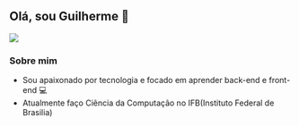 <h2> Olá, sou Guilherme 👋</h2>
<p algin = "left">
  
<a href="https://www.linkedin.com/in/guilherme-aguiarr">
<img src = "https://img.shields.io/badge/-Linkedin-blue?style=flat-square&logo=Linkedin&logoColor=white&link=https://www.linkedin.com/in/guilherme-aguiarr" /></a>



</p>


### Sobre mim
- Sou apaixonado por tecnologia e focado em aprender back-end e front-end 💻</br>
- Atualmente faço Ciência da Computação no IFB(Instituto Federal de Brasilia)


<!--
**kadeguilherme/kadeguilherme** is a ✨ _special_ ✨ repository because its `README.md` (this file) appears on your GitHub profile.

Here are some ideas to get you started:

- 🔭 I’m currently working on ...
- 🌱 I’m currently learning ...
- 👯 I’m looking to collaborate on ...
- 🤔 I’m looking for help with ...
- 💬 Ask me about ...
- 📫 How to reach me: ...
- 😄 Pronouns: ...
- ⚡ Fun fact: ...
-->
